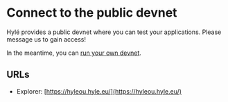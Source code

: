 # Connect to the public devnet

Hylé provides a public devnet where you can test your applications. Please message us to gain access!

In the meantime, you can [run your own devnet](run-devnet.md).

## URLs

- Explorer: [https://hyleou.hyle.eu/](https://hyleou.hyle.eu/)